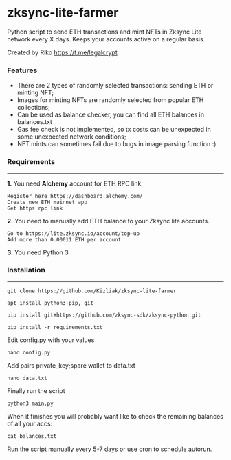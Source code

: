 # zksync-lite-farmer
Python script to send ETH transactions and mint NFTs in Zksync Lite network every X days. Keeps your accounts active on a regular basis.

Created by Riko https://t.me/legalcrypt

### Features

- There are 2 types of randomly selected transactions: sending ETH or minting NFT;
- Images for minting NFTs are randomly selected from popular ETH collections;
- Can be used as balance checker, you can find all ETH balances in balances.txt
- Gas fee check is not implemented, so tx costs can be unexpected in some unexpected network conditions;
- NFT mints can sometimes fail due to bugs in image parsing function :)

### Requirements
-------------
**1.** You need **Alchemy** account for ETH RPC link.

	Register here https://dashboard.alchemy.com/
	Create new ETH mainnet app
	Get https rpc link
	
**2.** You need to manually add ETH balance to your Zksync lite accounts. 

	Go to https://lite.zksync.io/account/top-up
	Add more than 0.00011 ETH per account
**3.** You need Python 3

### Installation
-------------

`git clone https://github.com/Kizliak/zksync-lite-farmer`

`apt install python3-pip, git`

`pip install git+https://github.com/zksync-sdk/zksync-python.git`

`pip install -r requirements.txt`

Edit config.py with your values

`nano config.py`

Add pairs private_key;spare wallet to data.txt

`nano data.txt`

Finally run the script

`python3 main.py`

When it finishes you will probably want like to check the remaining balances of all your accs:

`cat balances.txt`

Run the script manually every 5-7 days or use cron to schedule autorun.
